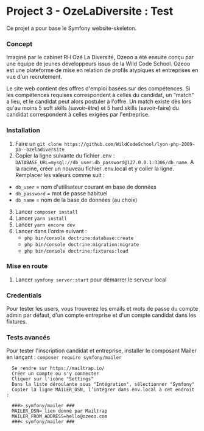 # Project 3 - OzeLaDiversite : Test

Ce projet a pour base le Symfony website-skeleton.

### Concept
Imaginé par le cabinet RH Ozé La Diversité, Ozeoo a été ensuite conçu par une équipe de jeunes développeurs issus de la Wild Code School.
Ozeoo est une plateforme de mise en relation de profils atypiques et entreprises en vue d'un recrutement.

Le site web contient des offres d'emploi basées sur des compétences. Si les compétences requises correspondent à celles du candidat, un "match" a lieu, et le candidat peut alors postuler à l'offre.
Un match existe dès lors qu'au moins 5 soft skills (savoir-être) et 5 hard skills (savoir-faire) du candidat correspondent à celles exigées par l'entreprise.

### Installation
1. Faire un `git clone https://github.com/WildCodeSchool/lyon-php-2009-p3--ozeladiversite`
2. Copier la ligne suivante du fichier .env : `DATABASE_URL=mysql://db_user:db_password@127.0.0.1:3306/db_name`. A la racine, créer un nouveau fichier .env.local et y coller la ligne.
Remplacer les valeurs comme suit :
- `db_user` = nom d'utilisateur courant en base de données
- `db_password` = mot de passe habituel
- `db_name` = nom de la base de données (au choix)
3. Lancer `composer install`
4. Lancer `yarn install`
5. Lancer `yarn encore dev`
6. Lancer dans l'ordre suivant :
   - `php bin/console doctrine:database:create`
   - `php bin/console doctrine:migration:migrate`
   - `php bin/console doctrine:fixtures:load`

### Mise en route
1. Lancer `symfony server:start` pour démarrer le serveur local

### Credentials
Pour tester les users, vous trouverez les emails et mots de passe du compte admin par défaut, d'un compte entreprise et d'un compte candidat dans les fixtures.                                    
 
### Tests avancés
Pour tester l'inscription candidat et entreprise, installer le composant Mailer en lançant : `composer require symfony/mailer`
 
      Se rendre sur https://mailtrap.io/ 
      Créer un compte ou s'y connecter
      Cliquer sur l'icône "Settings"
      Dans la liste déroulante sous "Intégration", sélectionner "Symfony"
      Copier la ligne MAILER_DSN, l’intégrer dans env.local à cet endroit :

      ###> symfony/mailer ###
      MAILER_DSN= lien donné par Mailtrap
      MAILER_FROM_ADDRESS=hello@ozeoo.com
      ###< symfony/mailer ###
